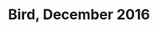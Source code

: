 ---
title: Bird, December 2016
showTitle: true
showOnHomepage: true
image: /img/drawings/bird.jpg
materials: ink
description:
---